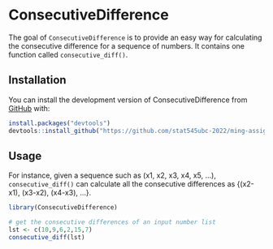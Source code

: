 
<!-- README.md is generated from README.Rmd. Please edit that file -->

# ConsecutiveDifference

<!-- badges: start -->
<!-- badges: end -->

The goal of `ConsecutiveDifference` is to provide an easy way for
calculating the consecutive difference for a sequence of numbers. It
contains one function called `consecutive_diff()`.

## Installation

You can install the development version of ConsecutiveDifference from
[GitHub](https://github.com/) with:

``` r
install.packages("devtools")
devtools::install_github("https://github.com/stat545ubc-2022/ming-assignment-b1")
```

## Usage

For instance, given a sequence such as (x1, x2, x3, x4, x5, …),
`consecutive_diff()` can calculate all the consecutive differences as
{(x2-x1), (x3-x2), (x4-x3), …}.

``` r
library(ConsecutiveDifference)

# get the consecutive differences of an input number list
lst <- c(10,9,6,2,15,7)
consecutive_diff(lst)
```
